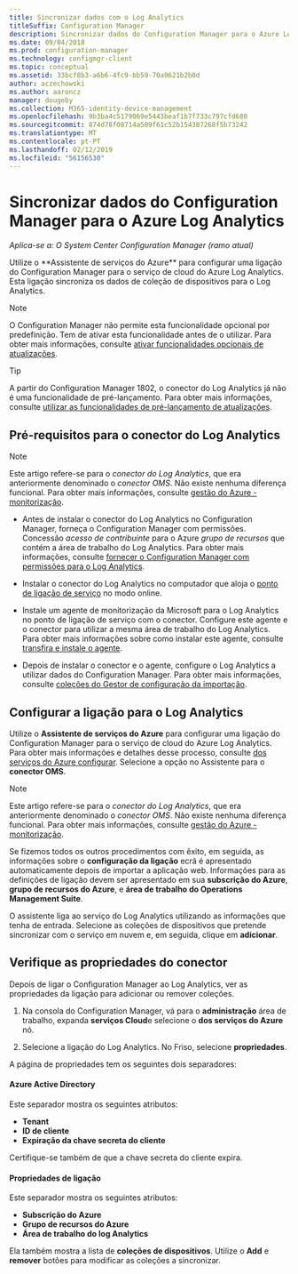 ```yaml
---
title: Sincronizar dados com o Log Analytics
titleSuffix: Configuration Manager
description: Sincronizar dados do Configuration Manager para o Azure Log Analytics.
ms.date: 09/04/2018
ms.prod: configuration-manager
ms.technology: configmgr-client
ms.topic: conceptual
ms.assetid: 33bcf8b3-a6b6-4fc9-bb59-70a9621b2b0d
author: aczechowski
ms.author: aaroncz
manager: dougeby
ms.collection: M365-identity-device-management
ms.openlocfilehash: 9b3ba4c5179069e5443beaf1b7f733c797cfd680
ms.sourcegitcommit: 874d78f08714a509f61c52b154387268f5b73242
ms.translationtype: MT
ms.contentlocale: pt-PT
ms.lasthandoff: 02/12/2019
ms.locfileid: "56156530"
---
```

#  <a name="sync-data-from-configuration-manager-to-azure-log-analytics"></a>Sincronizar dados do Configuration Manager para o Azure Log Analytics

*Aplica-se a: O System Center Configuration Manager (ramo atual)*

<!--1258052--> Utilize o **Assistente de serviços do Azure** para configurar uma ligação do Configuration Manager para o serviço de cloud do Azure Log Analytics. Esta ligação sincroniza os dados de coleção de dispositivos para o Log Analytics. 

> [!Note]  
> O Configuration Manager não permite esta funcionalidade opcional por predefinição. Tem de ativar esta funcionalidade antes de o utilizar. Para obter mais informações, consulte [ativar funcionalidades opcionais de atualizações](/sccm/core/servers/manage/install-in-console-updates#bkmk_options).<!--505213-->  

> [!TIP]
> A partir do Configuration Manager 1802, o conector do Log Analytics já não é uma funcionalidade de pré-lançamento. Para obter mais informações, consulte [utilizar as funcionalidades de pré-lançamento de atualizações](/sccm/core/servers/manage/pre-release-features).



## <a name="prerequisites-for-the-log-analytics-connector"></a>Pré-requisitos para o conector do Log Analytics

> [!Note]  
> Este artigo refere-se para o *conector do Log Analytics*, que era anteriormente denominado o *conector OMS*. Não existe nenhuma diferença funcional. Para obter mais informações, consulte [gestão do Azure - monitorização](https://docs.microsoft.com/azure/monitoring/#operations-management-suite).  

- Antes de instalar o conector do Log Analytics no Configuration Manager, forneça o Configuration Manager com permissões. Concessão *acesso de contribuinte* para o Azure *grupo de recursos* que contém a área de trabalho do Log Analytics. Para obter mais informações, consulte [fornecer o Configuration Manager com permissões para o Log Analytics](https://docs.microsoft.com/azure/log-analytics/log-analytics-sccm#grant-configuration-manager-with-permissions-to-log-analytics).  

- Instalar o conector do Log Analytics no computador que aloja o [ponto de ligação de serviço](/sccm/core/servers/deploy/configure/about-the-service-connection-point) no modo online.  

- Instale um agente de monitorização da Microsoft para o Log Analytics no ponto de ligação de serviço com o conector. Configure este agente e o conector para utilizar a mesma área de trabalho do Log Analytics. Para obter mais informações sobre como instalar este agente, consulte [transfira e instale o agente](https://docs.microsoft.com/azure/log-analytics/log-analytics-sccm#download-and-install-the-agent).  

- Depois de instalar o conector e o agente, configure o Log Analytics a utilizar dados do Configuration Manager. Para obter mais informações, consulte [coleções do Gestor de configuração da importação](https://docs.microsoft.com/azure/log-analytics/log-analytics-sccm#import-collections).  



## <a name="configure-the-connection-to-log-analytics"></a>Configurar a ligação para o Log Analytics

Utilize o **Assistente de serviços do Azure** para configurar uma ligação do Configuration Manager para o serviço de cloud do Azure Log Analytics. Para obter mais informações e detalhes desse processo, consulte [dos serviços do Azure configurar](https://docs.microsoft.com/sccm/core/servers/deploy/configure/azure-services-wizard). Selecione a opção no Assistente para o **conector OMS**. 

> [!Note]  
> Este artigo refere-se para o *conector do Log Analytics*, que era anteriormente denominado o *conector OMS*. Não existe nenhuma diferença funcional. Para obter mais informações, consulte [gestão do Azure - monitorização](https://docs.microsoft.com/azure/monitoring/#operations-management-suite).  

Se fizemos todos os outros procedimentos com êxito, em seguida, as informações sobre o **configuração da ligação** ecrã é apresentado automaticamente depois de importar a aplicação web. Informações para as definições de ligação devem ser apresentado em sua **subscrição do Azure**, **grupo de recursos do Azure**, e **área de trabalho do Operations Management Suite**.

O assistente liga ao serviço do Log Analytics utilizando as informações que tenha de entrada. Selecione as coleções de dispositivos que pretende sincronizar com o serviço em nuvem e, em seguida, clique em **adicionar**.


## <a name="verify-the-connector-properties"></a>Verifique as propriedades do conector

Depois de ligar o Configuration Manager ao Log Analytics, ver as propriedades da ligação para adicionar ou remover coleções. 

1. Na consola do Configuration Manager, vá para o **administração** área de trabalho, expanda **serviços Cloud**e selecione o **dos serviços do Azure** nó.  

2. Selecione a ligação do Log Analytics. No Friso, selecione **propriedades**.  

A página de propriedades tem os seguintes dois separadores:  

#### <a name="azure-active-directory"></a>Azure Active Directory
Este separador mostra os seguintes atributos: 
- **Tenant**  
- **ID de cliente**  
- **Expiração da chave secreta do cliente**  

Certifique-se também de que a chave secreta do cliente expira.

#### <a name="connection-properties"></a>Propriedades de ligação
Este separador mostra os seguintes atributos: 
- **Subscrição do Azure**  
- **Grupo de recursos do Azure**  
- **Área de trabalho do log Analytics**  

Ela também mostra a lista de **coleções de dispositivos**. Utilize o **Add** e **remover** botões para modificar as coleções a sincronizar.
